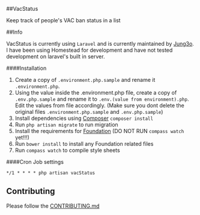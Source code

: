 ##VacStatus

Keep track of people's VAC ban status in a list

##Info

VacStatus is currently using `` Laravel `` and is currently maintained by [Jung3o][jung]. I have been using Homestead for development and have not tested development on laravel's built in server.

####Installation
1. Create a copy of `.environment.php.sample` and rename it `.environment.php`.
2. Using the value inside the .environment.php file, create a copy of `.env.php.sample` and rename it to `.env.(value from environment).php`. Edit the values from file accordingly.
    (Make sure you dont delete the original files `.environment.php.sample` and `.env.php.sample`)
3. Install dependencies using [Composer][composer] `composer install`
4. Run `php artisan migrate` to run migration
5. Install the requirements for [Foundation][foundation] (DO NOT RUN `compass watch` yet!!!)
6. Run `bower install` to install any Foundation related files
7. Run `compass watch` to compile style sheets

####Cron Job settings
```
*/1 * * * * php artisan vacStatus
```

[jung]: https://github.com/jung3o
[composer]: http://daringfireball.net/projects/markdown/syntax#list
[foundation]: http://foundation.zurb.com/docs/sass.html

Contributing
----

Please follow the [CONTRIBUTING.md][co]

[co]: CONTRIBUTING.md
